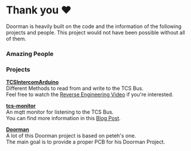 <script setup>
import { VPTeamMembers } from 'vitepress/theme'

const members = [
  {
    avatar: 'https://www.github.com/AzonInc.png',
    name: 'AzonInc',
    title: 'Creator of the Doorman-S3 PCB and ESPHome based Firmware',
    links: [
      { icon: 'github', link: 'https://github.com/AzonInc' },
    ]
  },
  {
    avatar: 'https://www.github.com/peteh.png',
    name: 'peteh',
    title: 'Creator of the original Doorman Custom Firmware',
    links: [
      { icon: 'github', link: 'https://github.com/peteh' },
    ]
  },
  {
    avatar: 'https://www.github.com/AStrehlau.png',
    name: 'AStrehlau',
    title: 'Electronics Engineer',
    links: [
      { icon: 'github', link: 'https://github.com/AStrehlau' },
    ]
  },
  {
    avatar: 'https://www.github.com/atc1441.png',
    name: 'atc1441',
    title: 'Reverse engineering of TCS Bus communication',
    links: [
      { icon: 'github', link: 'https://github.com/atc1441' },
    ]
  }
]
</script>

# Thank you ❤️

Doorman is heavily built on the code and the information of the following projects and people.
This project would not have been possible without all of them. 

### Amazing People

<VPTeamMembers size="small" :members="members" />


### Projects

**[TCSIntercomArduino](https://github.com/atc1441/TCSintercomArduino)**\
Different Methods to read from and write to the TCS Bus.\
Feel free to watch the [Reverse Engineering Video](https://www.youtube.com/watch?v=xFLoauqj9yA) if you're interested.

**[tcs-monitor](https://github.com/Syralist/tcs-monitor)**\
An mqtt monitor for listening to the TCS Bus.\
You can find more information in this [Blog Post](https://blog.syralist.de/posts/smarthome/klingel/).

**[Doorman](https://github.com/peteh/doorman)**\
A lot of this Doorman project is based on peteh's one.\
The main goal is to provide a proper PCB for his Doorman Project.